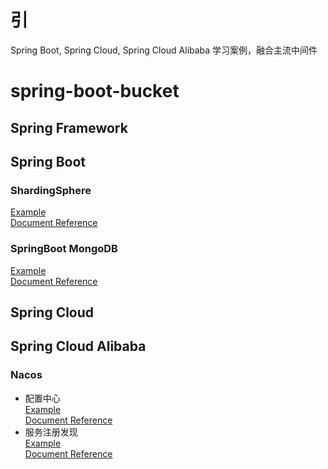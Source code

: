 # 引

Spring Boot, Spring Cloud, Spring Cloud Alibaba 学习案例，融合主流中间件

# spring-boot-bucket



## Spring Framework



## Spring Boot
### ShardingSphere
[Example](study-spring-boot/spring-boot-shard-jdbc) \
[Document Reference](study-spring-boot/spring-boot-shard-jdbc/README.md)
### SpringBoot MongoDB
[Example](study-spring-boot/spring-boot-data/spring-data-mongodb) \
[Document Reference](study-spring-boot/spring-boot-data/spring-data-mongodb/README.md)
## Spring Cloud

## Spring Cloud Alibaba
### Nacos
* 配置中心 \
[Example](spring-cloud-alibaba/spring-cloud-nacos/nacos-config) \
[Document Reference](spring-cloud-alibaba/spring-cloud-nacos/nacos-config/README.md)
* 服务注册发现 \
[Example](spring-cloud-alibaba/spring-cloud-nacos/nacos-registry) \
[Document Reference](spring-cloud-alibaba/spring-cloud-nacos/nacos-registry/README.md)
